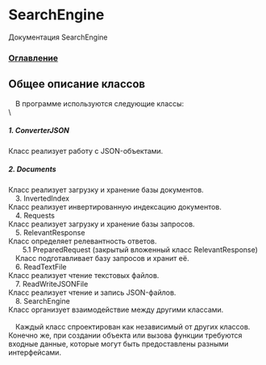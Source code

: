 # SearchEngine
Документация SearchEngine

### [Оглавление](../index.md)

## Общее описание классов
&emsp;В программе используются следующие классы:\
\
##### 1. ConverterJSON
Класс реализует работу с JSON-объектами.
##### 2. Documents
Класс реализует загрузку и хранение базы документов.\
&emsp;3. InvertedIndex\
Класс реализует инвертированную индексацию документов.\
&emsp;4. Requests\
Класс реализует загрузку и хранение базы запросов.\
&emsp;5. RelevantResponse\
Класс определяет релевантность ответов.\
&emsp;&emsp;5.1 PreparedRequest (закрытый вложенный класс RelevantResponse)\
&emsp;Класс подготавливает базу запросов и хранит её.\
&emsp;6. ReadTextFile\
Класс реализует чтение текстовых файлов.\
&emsp;7. ReadWriteJSONFile\
Класс реализует чтение и запись JSON-файлов.\
&emsp;8. SearchEngine\
Класс организует взаимодействие между другими классами.\
\
&emsp;Каждый класс спроектирован как независимый от других классов. Конечно же, при создании объекта или вызова функции требуются входные данные, которые могут быть предоставлены разными интерфейсами.
